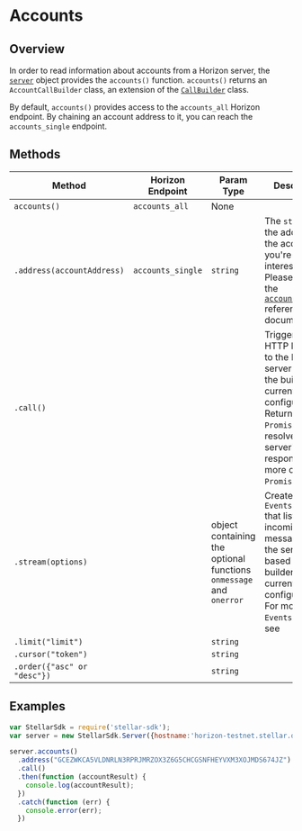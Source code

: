 # Accounts

## Overview

In order to read information about accounts from a Horizon server, the [`server`](./server.md) object provides the `accounts()` function. `accounts()` returns an `AccountCallBuilder` class, an extension of the [`CallBuilder`](./call_builder.md) class.

By default, `accounts()` provides access to the `accounts_all` Horizon endpoint.  By chaining an account address to it, you can reach the `accounts_single` endpoint.

## Methods

| Method | Horizon Endpoint | Param Type | Description |
| --- | --- | --- | --- |
| `accounts()` | `accounts_all` | None | 
| `.address(accountAddress)` | `accounts_single` | `string` | The `string` of the address of the account you're interested in.  Please refer to the [`accounts_single`]() reference documentation. |
| `.call()` |  | | Triggers a HTTP Request to the Horizon server based on the builder's current configuration.  Returns a `Promise` that resolves to the server's response.  For more on `Promise`, see []().|
| `.stream(options)` | | object containing the optional functions `onmessage` and `onerror` | Creates an `Eventsource` that listens for incoming messages from the server.  URL based on builder's current configuration.  For more on `Eventsource`, see []() |
| `.limit("limit")` | |`string` | |
| `.cursor("token")` | |`string` | |
| `.order({"asc" or "desc"})` | | `string` | |

## Examples

```js
var StellarSdk = require('stellar-sdk');
var server = new StellarSdk.Server({hostname:'horizon-testnet.stellar.org', secure:true, port:443});

server.accounts()
  .address("GCEZWKCA5VLDNRLN3RPRJMRZOX3Z6G5CHCGSNFHEYVXM3XOJMDS674JZ")
  .call()
  .then(function (accountResult) {
    console.log(accountResult);
  })
  .catch(function (err) {
    console.error(err);
  })
```
